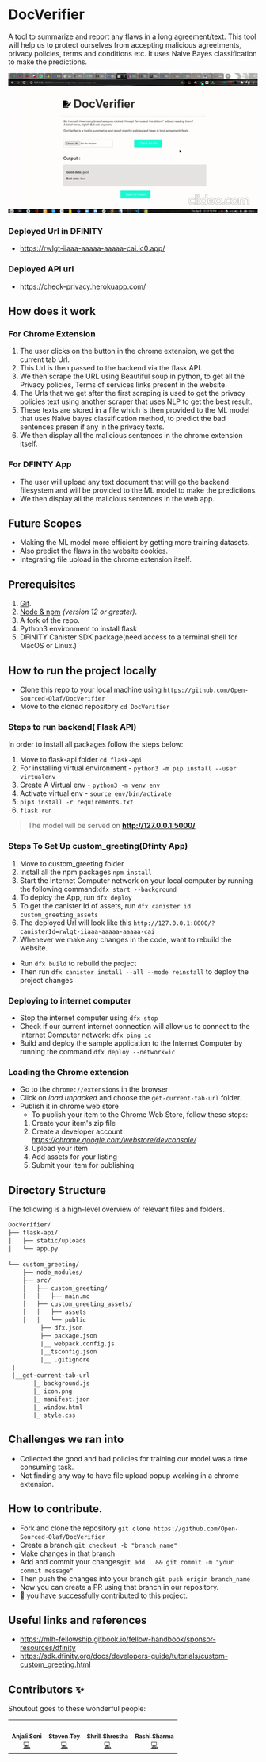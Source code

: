 # DocVerifier

A tool to summarize and report any flaws in a long agreement/text. This tool will help us to protect ourselves from accepting malicious agreetments, privacy policies, terms and conditions etc. It uses Naive Bayes classification to make the predictions.
<p align="center">
<img src="images/demo.gif" >
</p>



### Deployed Url in DFINITY
- https://rwlgt-iiaaa-aaaaa-aaaaa-cai.ic0.app/


### Deployed API url
- https://check-privacy.herokuapp.com/

## How does it work

### For Chrome Extension

1. The user clicks on the button in the chrome extension, we get the current tab Url.
2. This Url is then passed to the backend via the flask API.
3. We then scrape the URL using Beautiful soup in python, to get all the Privacy policies, Terms of services links present in the website.
4. The Urls that we get after the first scraping is used to get the privacy policies text using another scraper that uses NLP to get the best result.
5. These texts are stored in a file which is then provided to the ML model that uses Naive bayes classification method, to predict the bad sentences presen if any in the privacy texts.
6. We then display all the malicious sentences in the chrome extension itself.

### For DFINTY App

- The user will upload any text document that will go the backend filesystem and will be provided to the ML model to make the predictions.
- We then display all the malicious sentences in the web app.

## Future Scopes

- Making the ML model more efficient by getting more training datasets.
- Also predict the flaws in the website cookies.
- Integrating file upload in the chrome extension itself.

## Prerequisites

1.  [Git](https://git-scm.com/downloads).
2.  [Node & npm](https://nodejs.org/en/download/) _(version 12 or greater)_.
3.  A fork of the repo.
4.  Python3 environment to install flask
5.  DFINITY Canister SDK package(need access to a terminal shell for MacOS or Linux.)

## How to run the project locally

- Clone this repo to your local machine using `https://github.com/Open-Sourced-Olaf/DocVerifier`
- Move to the cloned repository `cd DocVerifier`

### Steps to run backend( Flask API)

In order to install all packages follow the steps below:

1.  Move to flask-api folder `cd flask-api`
2.  For installing virtual environment - `python3 -m pip install --user virtualenv`
3.  Create A Virtual env - `python3 -m venv env`
4.  Activate virtual env - `source env/bin/activate`
5.  `pip3 install -r requirements.txt`
6.  `flask run`

> The model will be served on **http://127.0.0.1:5000/**

### Steps To Set Up custom_greeting(Dfinty App)

1.  Move to custom_greeting folder
2.  Install all the npm packages `npm install`
3.  Start the Internet Computer network on your local computer by running the following command:`dfx start --background`
4.  To deploy the App, run `dfx deploy`
5.  To get the canister Id of assets, run `dfx canister id custom_greeting_assets`
6.  The deployed Url will look like this `http://127.0.0.1:8000/?canisterId=rwlgt-iiaaa-aaaaa-aaaaa-cai`
7.  Whenever we make any changes in the code, want to rebuild the website.

- Run `dfx build` to rebuild the project
- Then run `dfx canister install --all --mode reinstall` to deploy the project changes

### Deploying to internet computer

- Stop the internet computer using `dfx stop`
- Check if our current internet connection will allow us to connect to the Internet Computer network: `dfx ping ic`
- Build and deploy the sample application to the Internet Computer by running the command `dfx deploy --network=ic`

### Loading the Chrome extension

- Go to the `chrome://extensions` in the browser
- Click on _load unpacked_ and choose the `get-current-tab-url` folder.
- Publish it in chrome web store
  - To publish your item to the Chrome Web Store, follow these steps:
  1. Create your item's zip file
  2. Create a developer account *https://chrome.google.com/webstore/devconsole/*
  3. Upload your item
  4. Add assets for your listing
  5. Submit your item for publishing

## Directory Structure

The following is a high-level overview of relevant files and folders.

```
DocVerifier/
├── flask-api/
│   ├── static/uploads
│   └── app.py

└── custom_greeting/
    ├── node_modules/
    ├── src/
    │   ├── custom_greeting/
    │   │   ├── main.mo
    │   ├── custom_greeting_assets/
    │   │   ├── assets
    │   │   └── public
         ├── dfx.json
         ├── package.json
         |__ webpack.config.js
         |__tsconfig.json
         |__ .gitignore
 |
 |__get-current-tab-url
       |_ background.js
       |_ icon.png
       |_ manifest.json
       |_ window.html
       |_ style.css

```

## Challenges we ran into

- Collected the good and bad policies for training our model was a time consuming task.
- Not finding any way to have file upload popup working in a chrome extension.

## How to contribute.

- Fork and clone the repository `git clone https://github.com/Open-Sourced-Olaf/DocVerifier`
- Create a branch `git checkout -b "branch_name"`
- Make changes in that branch
- Add and commit your changes`git add . && git commit -m "your commit message"`
- Then push the changes into your branch `git push origin branch_name`
- Now you can create a PR using that branch in our repository.
- :tada: you have successfully contributed to this project.

## Useful links and references

- https://mlh-fellowship.gitbook.io/fellow-handbook/sponsor-resources/dfinity
- https://sdk.dfinity.org/docs/developers-guide/tutorials/custom-custom_greeting.html

## Contributors ✨

Shoutout goes to these wonderful people:

<table>
  <tr>
    <td align="center"><a href="https://github.com/anjalisoni3655/">
        <img src="https://avatars1.githubusercontent.com/u/51020896?v=4" width="100px;" alt=""/>
        <br />
        <sub>
            <b>Anjali Soni</b>
        </sub>
        </a>
        <br />
        <a href="https://github.com/Open-Sourced-Olaf/DocVerifier/commits?author=anjalisoni3655" title="Code">💻</a>
      </td>
    <td align="center"><a href="https://github.com/steven-tey">
        <img src="https://avatars.githubusercontent.com/u/28986134?v=4" width="100px;" alt=""/>
        <br />
        <sub><b>Steven Tey</b></sub>
        </a>
        <br />
        <a href="https://github.com/Open-Sourced-Olaf/DocVerifier/commits?author=steven-tey" title="Code">💻</a>
      </td>
     <td align="center"><a href="https://github.com/ShrillShrestha">
         <img src="https://avatars.githubusercontent.com/u/43284212?v=4" width="100px;" alt=""/>
         <br /><sub><b>Shrill Shrestha</b></sub>
         </a>
         <br />
         <a href="https://github.com/Open-Sourced-Olaf/DocVerifier/commits?author=shrill-shreshtha" title="Code">💻</a>
      </td>
    <td align="center"><a href="https://github.com/rashi-sharma/">
        <img src="https://media-exp1.licdn.com/dms/image/C5603AQFTraYsRbfjXQ/profile-displayphoto-shrink_200_200/0/1614842752903?e=1623283200&v=beta&t=O2ybgE3k0OchjzOMS_6hfHGFuDO_bpRYmbeTKgfsZX4" width="100px;" alt=""/>
        <br />
        <sub><b>Rashi Sharma</b></sub></a><br /><a href="https://github.com/Open-Sourced-Olaf/DocVerifier/commits?author=rashi-sharma" title="Code">💻</a>
      </td>
  </tr>
</table>
